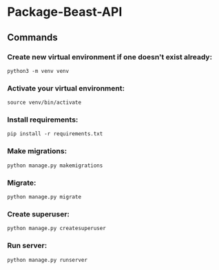 # Package-Beast-API

## Commands
### Create new virtual environment if one doesn't exist already: 
```
python3 -m venv venv
```
### Activate your virtual environment: 

```
source venv/bin/activate
```

### Install requirements: 

```
pip install -r requirements.txt
```

### Make migrations: 

```
python manage.py makemigrations
```

### Migrate: 

```
python manage.py migrate
```

### Create superuser:

```
python manage.py createsuperuser
```

### Run server: 

```
python manage.py runserver
```

